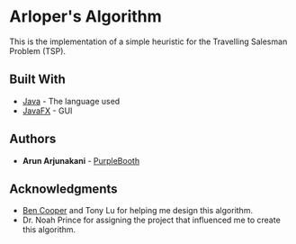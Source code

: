 # Arloper's Algorithm
This is the implementation of a simple heuristic for the Travelling Salesman Problem (TSP).

## Built With

* [Java](https://www.java.com/en/) - The language used
* [JavaFX](http://docs.oracle.com/javase/8/javase-clienttechnologies.htm) - GUI

## Authors

* **Arun Arjunakani** - [PurpleBooth](https://github.com/arunarjunakani)

## Acknowledgments

* [Ben Cooper](https://github.com/bencooper222) and Tony Lu for helping me design this algorithm.
* Dr. Noah Prince for assigning the project that influenced me to create this algorithm.
